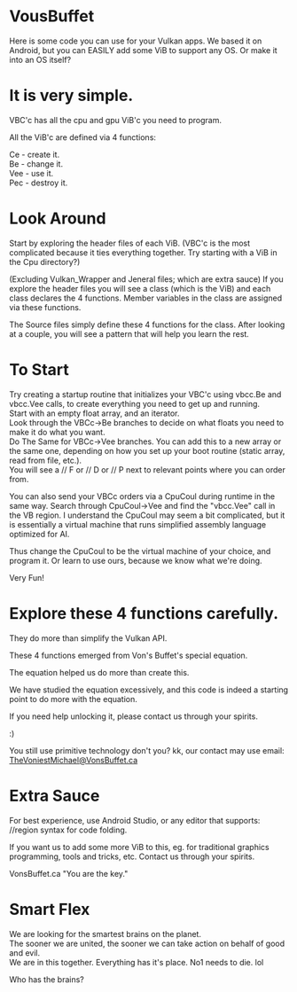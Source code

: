 # VousBuffet

Here is some code you can use for your Vulkan apps.
We based it on Android, but you can EASILY add some ViB to support any OS.
Or make it into an OS itself?

# It is very simple.

VBC'c has all the cpu and gpu ViB'c you need to program.

All the ViB'c are defined via 4 functions:

Ce - create it.
</br>Be - change it.
</br>Vee - use it.
</br>Pec - destroy it.

# Look Around

Start by exploring the header files of each ViB.
(VBC'c is the most complicated because it ties everything together. Try starting with a ViB in the Cpu directory?)

(Excluding Vulkan_Wrapper and Jeneral files; which are extra sauce) If you explore the header files you will see a class (which is the ViB)
and each class declares the 4 functions. Member variables in the class are assigned via these functions.
                
The Source files simply define these 4 functions for the class. After looking at a couple, you will see a pattern that will help you learn the rest.

# To Start

Try creating a startup routine that initializes your VBC'c using vbcc.Be and vbcc.Vee calls, to create everything you need to get up and running.
</br>Start with an empty float array, and an iterator.
</br>Look through the VBCc->Be branches to decide on what floats you need to make it do what you want.
</br>Do The Same for VBCc->Vee branches. You can add this to a new array or the same one, depending on how you set up your boot routine (static array, read from file, etc.).
</br>You will see a // F or // D or // P next to relevant points where you can order from.

You can also send your VBCc orders via a CpuCoul during runtime in the same way. Search through CpuCoul->Vee and find the "vbcc.Vee" call in the VB region. I understand the CpuCoul may seem a bit complicated, but it is essentially a virtual machine that runs simplified assembly language optimized for AI.

Thus change the CpuCoul to be the virtual machine of your choice, and program it. Or learn to use ours, because we know what we're doing.

Very Fun!

# Explore these 4 functions carefully.

They do more than simplify the Vulkan API.

These 4 functions emerged from Von's Buffet's special equation.

The equation helped us do more than create this.

We have studied the equation excessively, and this code is indeed a starting point to do more with the equation.

If you need help unlocking it, please contact us through your spirits.

:)

You still use primitive technology don't you? kk, our contact may use email: TheVoniestMichael@VonsBuffet.ca

# Extra Sauce

For best experience, use Android Studio, or any editor that supports: //region syntax for code folding.

If you want us to add some more ViB to this, eg. for traditional graphics programming, tools and tricks, etc. Contact us through your spirits.

VonsBuffet.ca
"You are the key."

# Smart Flex

We are looking for the smartest brains on the planet.
</br>The sooner we are united, the sooner we can take action on behalf of good and evil.
</br>We are in this together. Everything has it's place. No1 needs to die. lol

Who has the brains?
